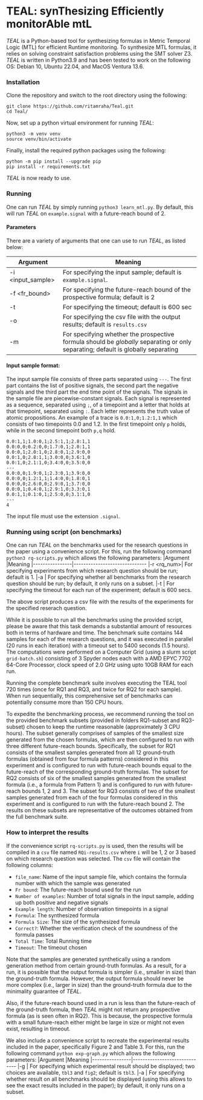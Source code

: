 # TEAL: synThesizing Efficiently monitorAble mtL
*TEAL* is a Python-based tool for synthesizing formulas in Metric Temporal Logic (MTL) for efficient Runtime monitoring. To synthesize MTL formulas, it relies on solving constraint satisfaction problems using the SMT solver Z3. *TEAL* is written in Python3.9 and has been tested to work on the following OS: Debian 10, Ubuntu 22.04, and MacOS Ventura 13.6.

### Installation

Clone the repository and switch to the root directory using the following:
```
git clone https://github.com/ritamraha/Teal.git
cd Teal/
```

Now, set up a python virtual environment for running *TEAL*:
```
python3 -m venv venv
source venv/bin/activate
```
Finally, install the required python packages using the following:
```
python -m pip install --upgrade pip
pip install -r requirements.txt
```
*TEAL* is now ready to use.


### Running
One can run *TEAL* by simply running `python3 learn_mtl.py`. By default, this will run *TEAL* on `example.signal` with a future-reach bound of 2. 


#### Parameters
There are a variety of arguments that one can use to run *TEAL*, as listed below:

|Argument        |Meaning
|----------------|------------------------------
|-i <input_sample>| For specifying the input sample; default is `example.signal`.
|-f <fr_bound>| For specifying the future-reach bound of the prospective formula; default is 2
|-t <timeout>| For specifying the timeout; default is 600 sec
|-o <outputcsv>| For specifying the csv file with the output results; default is `results.csv`
|-m | For specifying whether the prospective formula should be *globally* separating or only separating; default is globally separating


#### Input sample format:
The input sample file consists of three parts separated using `---`. The first part contains the list of positive signals, the second part the negative signals and the third part the end time point of the signals. The signals in the sample file are piecewise-constant signals. Each signal is represented as a sequence, separated using `;`, of a timepoint and a letter that holds at that timepoint, separated using `:`. Each letter represents the truth value of atomic propositions. An example of a trace is `0.0:1,0;1.2:1,1` which consists of two timepoints 0.0 and 1.2. In the first timepoint only `p` holds, while in the second timepoint both `p,q` hold.
```
0.0:1,1;1.0:0,1;2.5:1,1;2.8:1,1
0.0:0,0;0.2:0,0;1.7:0,1;2.0:1,1
0.0:0,1;2.0:1,0;2.8:0,1;2.9:0,0
0.0:1,0;2.8:1,1;3.0:0,0;3.6:1,0
0.0:1,0;2.1:1,0;3.4:0,0;3.5:0,0
---
0.0:0,0;1.9:0,1;2.3:0,1;3.9:0,0
0.0:0,0;1.2:1,1;1.4:0,0;1.8:0,1
0.0:0,0;2.6:0,0;2.9:0,1;3.7:0,0
0.0:0,1;0.4:0,1;2.9:1,0;3.3:0,1
0.0:1,1;0.1:0,1;2.5:0,0;3.1:1,0
---
4
```
The input file must use the extension `.signal`.


### Running using script (on benchmarks)
One can run *TEAL* on the benchmarks used for the research questions in the paper using a convenience script. For this, run the following command `python3 rq-scripts.py` which allows the following parameters:
|Argument        |Meaning
|----------------|------------------------------
|-r <rq_num>| For specifying experiments from which research question should be run; default is 1.
|-a | For specifying whether all benchmarks from the research question should be run; by default, it only runs on a subset.
|-t <timeout> | For specifying the timeout for each run of the experiment; default is 600 secs.

The above script produces a csv file with the results of the experiments for the specified reserach question.

While it is possible to run all the benchmarks using the provided script, please be aware that this task demands a substantial amount of resources both in terms of hardware and time. The benchmark suite contains 144 samples for each of the research questions, and it was executed in parallel (20 runs in each iteration) with a timeout set to 5400 seconds (1.5 hours). The computations were performed on a Computer Grid (using a slurm script `grid-batch.sh`) consisting of 3 Spyder nodes each with a AMD EPYC 7702 64-Core Processor, clock speed of 2.0 GHz using upto 10GB RAM for each run.

Running the complete benchmark suite involves executing the TEAL tool 720 times (once for RQ1 and RQ3, and twice for RQ2 for each sample). When run sequentially, this comprehensive set of benchmarks can potentially consume more than 150 CPU hours.

To expedite the benchmarking process, we recommend running the tool on the provided benchmark subsets (provided in folders RQ1-subset and RQ3-subset) chosen to keep the runtime reasonable (approximately 3 CPU hours). The subset generally comprises of samples of the smallest size generated from the chosen formulas, which are then configured to run with three different future-reach bounds. Specifically, the subset for RQ1 consists of the smallest samples generated from all 12 ground-truth formulas (obtained from four formula patterns) considered in this experiment and is configured to run with future-reach bounds equal to the future-reach of the corresponding ground-truth formulas. The subset for RQ2 consists of six of the smallest samples generated from the smallest formula (i.e., a formula from Pattern 1) and is configured to run with future-reach bounds 1, 2 and 3. The subset for RQ3 consists of two of the smallest samples generated from each of the four formulas considered in this experiment and is configured to run with the future-reach bound 2. The results on these subsets are representative of the outcomes obtained from the full benchmark suite.



### How to interpret the results
If the convenience script `rq-scripts.py` is used, then the results will be compiled in a `csv` file named `RQi-results.csv` where `i` will be 1, 2 or 3 based on which research question was selected. The `csv` file will contain the following columns:
- `file_name`: Name of the input sample file, which contains the formula number with which the sample was generated
- `Fr bound`: The future-reach bound used for the run
- `Number of examples`: Number of total signals in the input sample, adding up both positive and negative signals
- `Example length`: Number of observation timepoints in a signal
- `Formula`: The synthesized formula
- `Formula Size`: The size of the synthesized formula
- `Correct?`: Whether the verification check of the soundness of the formula passes
- `Total Time`: Total Running time
- `Timeout`: The timeout chosen

Note that the samples are generated synthetically using a random generation method from certain ground-truth formulas. As a result, for a run, it is possible that the output formula is simpler (i.e., smaller in size) than the ground-truth formula. However, the output formula should never be more complex (i.e., larger in size) than the ground-truth formula due to the minimality guarantee of *TEAL*.

Also, if the future-reach bound used in a run is less than the future-reach of the ground-truth formula, then *TEAL* might not return any prospective formula (as is seen often in RQ2). This is because, the prospective formula with a small future-reach either might be large in size or might not even exist, resulting in timeout.

We also include a convenience script to recreate the experimental results included in the paper, specifically Figure 2 and Table 3. For this, run the following command `python exp-graph.py` which allows the following parameters:
|Argument        |Meaning
|----------------|------------------------------
|-g <result>| For specifying which experimental result should be displayed; two choices are available, `tbl3` and `fig2`; default is `tbl3`.
|-a | For specifying whether result on all benchmarks should be displayed (using this allows to see the exact results included in the paper); by default, it only runs on a subset.